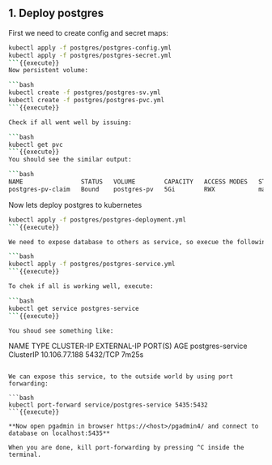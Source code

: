 ## 1. Deploy postgres

First we need to create config and secret maps:
```bash
kubectl apply -f postgres/postgres-config.yml
kubectl apply -f postgres/postgres-secret.yml
```{{execute}}
Now persistent volume:

```bash
kubectl create -f postgres/postgres-sv.yml
kubectl create -f postgres/postgres-pvc.yml
```{{execute}}

Check if all went well by issuing:

```bash
kubectl get pvc
```{{execute}}
You should see the similar output:

```bash
NAME                STATUS   VOLUME        CAPACITY   ACCESS MODES   STORAGECLASS   AGE
postgres-pv-claim   Bound    postgres-pv   5Gi        RWX            manual         35s
```

Now lets deploy postgres to kubernetes

```bash
kubectl apply -f postgres/postgres-deployment.yml
```{{execute}}

We need to expose database to others as service, so execue the following command:

```bash
kubectl apply -f postgres/postgres-service.yml
```{{execute}}

To chek if all is working well, execute:

```bash
kubectl get service postgres-service
```{{execute}}

You shoud see something like:

```
NAME               TYPE        CLUSTER-IP      EXTERNAL-IP   PORT(S)    AGE
postgres-service   ClusterIP   10.106.77.188   <none>        5432/TCP   7m25s
```
  
We can expose this service, to the outside world by using port forwarding:

```bash
kubectl port-forward service/postgres-service 5435:5432
```{{execute}}

**Now open pgadmin in browser https://<host>/pgadmin4/ and connect to database on localhost:5435**
  
When you are done, kill port-forwarding by pressing ^C inside the terminal.
